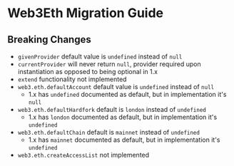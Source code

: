 # Web3Eth Migration Guide

## Breaking Changes

-   `givenProvider` default value is `undefined` instead of `null`
-   `currentProvider` will never return `null`, provider required upon instantiation as opposed to being optional in 1.x
-   `extend` functionality not implemented
-   `web3.eth.defaultAccount` default value is `undefined` instead of `null`
    -   1.x has `undefined` documented as default, but in implementation it's `null`
-   `web3.eth.defaultHardfork` default is `london` instead of `undefined`
    -   1.x has `london` documented as default, but in implementation it's `undefined`
-   `web3.eth.defaultChain` default is `mainnet` instead of `undefined`
    -   1.x has `mainnet` documented as default, but in implementation it's `undefined`
-   `web3.eth.createAccessList` not implemented
